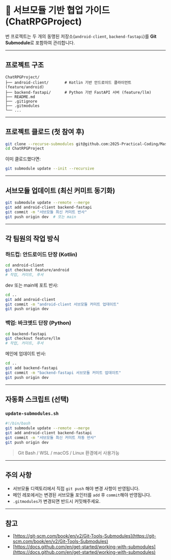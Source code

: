 # 🔧 서브모듈 기반 협업 가이드 (ChatRPGProject)

번 프로젝트는 두 개의 동맹된 저장소(`android-client`, `backend-fastapi`)를 **Git Submodule**로 포함하여 관리합니다.

---

## 프로젝트 구조

```
ChatRPGProject/
├── android-client/       # Kotlin 기반 안드로이드 클라이언트 (feature/android)
├── backend-fastapi/      # Python 기반 FastAPI 서버 (feature/llm)
├── README.md
├── .gitignore
├── .gitmodules
└── ...
```

---

## 프로젝트 클로드 (첫 참여 후)

```bash
git clone --recurse-submodules git@github.com:2025-Practical-Coding/Mash-potatoes.git
cd ChatRPGProject
```

이미 클로드했다면:

```bash
git submodule update --init --recursive
```

---

## 서브모듈 업데이트 (최신 커미트 동기화)

```bash
git submodule update --remote --merge
git add android-client backend-fastapi
git commit -m "서브모듈 최신 커미트 반사"
git push origin dev  # 또는 main
```

---

## 각 팀원의 작업 방식

### 하드컵: 안드로이드 단장 (Kotlin)

```bash
cd android-client
git checkout feature/android
# 작업, 커미트, 푸셔
```

dev 또는 main에 포트 반사:

```bash
cd ..
git add android-client
git commit -m "android-client 서브모듈 커미트 업데이트"
git push origin dev
```

### 백업: 바크엣드 단장 (Python)

```bash
cd backend-fastapi
git checkout feature/llm
# 작업, 커미트, 푸셔
```

메인에 업데이트 반사:

```bash
cd ..
git add backend-fastapi
git commit -m "backend-fastapi 서브모듈 커미트 업데이트"
git push origin dev
```

---

## 자동화 스크립트 (선택)

### `update-submodules.sh`

```bash
#!/bin/bash
git submodule update --remote --merge
git add android-client backend-fastapi
git commit -m "서브모듈 최신 커미트 자동 반사"
git push origin dev
```

> Git Bash / WSL / macOS / Linux 환경에서 사용가능

---

## 주의 사항

* 서브모듈 디렉토리에서 직접 `git push` 해야 변경 사항이 반영됩니다.
* 메인 레포에서는 변경된 서브모듈 포인터를 `add` 후 `commit`해야 반영됩니다.
* `.gitmodules`가 변경되면 반드시 커밋해주세요.

---

## 참고

* [https://git-scm.com/book/en/v2/Git-Tools-Submodules](https://git-scm.com/book/en/v2/Git-Tools-Submodules)
* [https://docs.github.com/en/get-started/working-with-submodules](https://docs.github.com/en/get-started/working-with-submodules)
